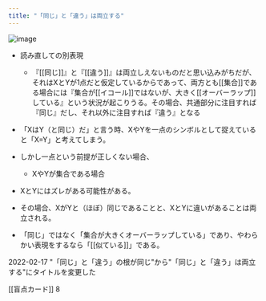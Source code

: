 ```yaml
---
title: "「同じ」と「違う」は両立する"
---
```


![image](https://gyazo.com/e46356bad18de0658741b5cfc0492f0f/thumb/1000)

- 読み直しての別表現
    - 『[[同じ]]』と『[[違う]]』は両立しえないものだと思い込みがちだが、それはXとYが1点だと仮定しているからであって、両方とも[[集合]]である場合には『集合が[[イコール]]ではないが、大きく[[オーバーラップ]]している』という状況が起こりうる。その場合、共通部分に注目すれば『同じ』だし、それ以外に注目すれば『違う』となる

- 「XはY（と同じ）だ」と言う時、XやYを一点のシンボルとして捉えていると「X=Y」と考えてしまう。
- しかし一点という前提が正しくない場合、
    - XやYが集合である場合
- XとYにはズレがある可能性がある。
- その場合、XがYと（ほぼ）同じであることと、XとYに違いがあることは両立される。
- 「同じ」ではなく「集合が大きくオーバーラップしている」であり、やわらかい表現をするなら「[[似ている]]」である。

2022-02-17 "「同じ」と「違う」の根が同じ"から"「同じ」と「違う」は両立する"にタイトルを変更した

[[盲点カード]] 8